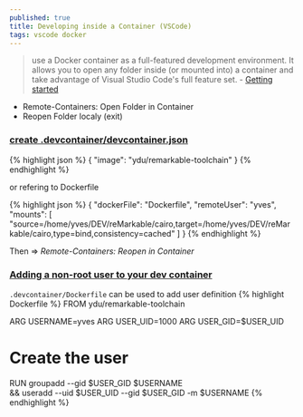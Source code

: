 ```yaml
---
published: true
title: Developing inside a Container (VSCode)
tags: vscode docker
---
```

> use a Docker container as a full-featured development environment. It allows you to open any folder inside (or mounted into) a container and take advantage of Visual Studio Code's full feature set. - [Getting started](https://code.visualstudio.com/docs/remote/containers)


- Remote-Containers: Open Folder in Container
- Reopen Folder localy (exit)

### [create .devcontainer/devcontainer.json](https://code.visualstudio.com/docs/remote/create-dev-container)
{% highlight json %}
{
    "image": "ydu/remarkable-toolchain"
}
{% endhighlight %}

or refering to Dockerfile

{% highlight json %}
{
    "dockerFile": "Dockerfile",
    "remoteUser": "yves",
    "mounts": [
        "source=/home/yves/DEV/reMarkable/cairo,target=/home/yves/DEV/reMarkable/cairo,type=bind,consistency=cached"
      ]
}
{% endhighlight %}

Then => *Remote-Containers: Reopen in Container*

### [Adding a non-root user to your dev container](https://code.visualstudio.com/docs/remote/containers-advanced#_adding-a-nonroot-user-to-your-dev-container)

`.devcontainer/Dockerfile` can be used to add user definition
{% highlight Dockerfile %}
FROM ydu/remarkable-toolchain

ARG USERNAME=yves
ARG USER_UID=1000
ARG USER_GID=$USER_UID

# Create the user
RUN groupadd --gid $USER_GID $USERNAME \
    && useradd --uid $USER_UID --gid $USER_GID -m $USERNAME
{% endhighlight %}
